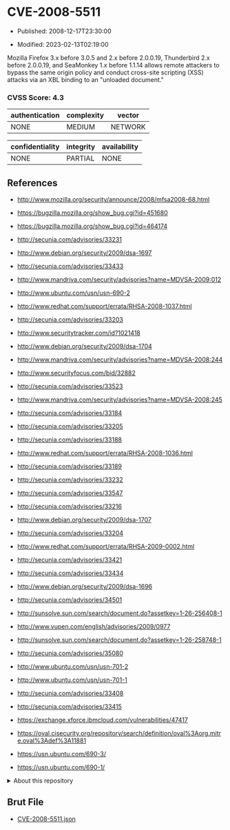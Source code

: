 # CVE-2008-5511

- Published: 2008-12-17T23:30:00

- Modified: 2023-02-13T02:19:00

Mozilla Firefox 3.x before 3.0.5 and 2.x before 2.0.0.19, Thunderbird 2.x before 2.0.0.19, and SeaMonkey 1.x before 1.1.14 allows remote attackers to bypass the same origin policy and conduct cross-site scripting (XSS) attacks via an XBL binding to an "unloaded document."

### CVSS Score: **4.3**

| authentication | complexity | vector |
| --- | --- | --- |
| NONE | MEDIUM | NETWORK |

| confidentiality | integrity | availability |
| --- | --- | --- |
| NONE | PARTIAL | NONE |

## References

* http://www.mozilla.org/security/announce/2008/mfsa2008-68.html

* https://bugzilla.mozilla.org/show_bug.cgi?id=451680

* https://bugzilla.mozilla.org/show_bug.cgi?id=464174

* http://secunia.com/advisories/33231

* http://www.debian.org/security/2009/dsa-1697

* http://secunia.com/advisories/33433

* http://www.mandriva.com/security/advisories?name=MDVSA-2009:012

* http://www.ubuntu.com/usn/usn-690-2

* http://www.redhat.com/support/errata/RHSA-2008-1037.html

* http://secunia.com/advisories/33203

* http://www.securitytracker.com/id?1021418

* http://www.debian.org/security/2009/dsa-1704

* http://www.mandriva.com/security/advisories?name=MDVSA-2008:244

* http://www.securityfocus.com/bid/32882

* http://secunia.com/advisories/33523

* http://www.mandriva.com/security/advisories?name=MDVSA-2008:245

* http://secunia.com/advisories/33184

* http://secunia.com/advisories/33205

* http://secunia.com/advisories/33188

* http://www.redhat.com/support/errata/RHSA-2008-1036.html

* http://secunia.com/advisories/33189

* http://secunia.com/advisories/33232

* http://secunia.com/advisories/33547

* http://secunia.com/advisories/33216

* http://www.debian.org/security/2009/dsa-1707

* http://secunia.com/advisories/33204

* http://www.redhat.com/support/errata/RHSA-2009-0002.html

* http://secunia.com/advisories/33421

* http://secunia.com/advisories/33434

* http://www.debian.org/security/2009/dsa-1696

* http://secunia.com/advisories/34501

* http://sunsolve.sun.com/search/document.do?assetkey=1-26-256408-1

* http://www.vupen.com/english/advisories/2009/0977

* http://sunsolve.sun.com/search/document.do?assetkey=1-26-258748-1

* http://secunia.com/advisories/35080

* http://www.ubuntu.com/usn/usn-701-2

* http://www.ubuntu.com/usn/usn-701-1

* http://secunia.com/advisories/33408

* http://secunia.com/advisories/33415

* https://exchange.xforce.ibmcloud.com/vulnerabilities/47417

* https://oval.cisecurity.org/repository/search/definition/oval%3Aorg.mitre.oval%3Adef%3A11881

* https://usn.ubuntu.com/690-3/

* https://usn.ubuntu.com/690-1/

<details>
<summary>About this repository</summary> 

  This repository is part of the project [Live Hack CVE](https://github.com/Live-Hack-CVE). Main website can be found [www.live-hack.org](https://www.live-hack.org) 
  
  Made by [Sn0wAlice](https://github.com/Sn0wAlice) for the people that care about security and need to have a feed of the latest CVEs. Hope you enjoy it, don't forget to star the repo and follow me on [Twitter](https://twitter.com/Sn0wAlice) and [Github](https://github.com/Sn0wAlice). And that is my [personnal website](https://www.alice-snow.me/)

  - [Home Page](https://github.com/Live-Hack-CVE)
  - [Framework](https://github.com/Live-Hack-CVE/cve-framework)
  - [CVE database](https://github.com/Live-Hack-CVE/full_database)
  - [Changelog](https://github.com/Live-Hack-CVE/Changelog)
</details>

## Brut File

* [CVE-2008-5511.json](https://raw.githubusercontent.com/Live-Hack-CVE/full_database/main/cves/2008/CVE-2008-5511.json)

